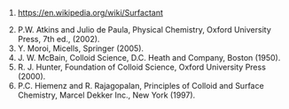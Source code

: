 1. https://en.wikipedia.org/wiki/Surfactant  
<!-- The below link isn't working -->
<!-- 2. http://nsdl.niscair.res.in/bitstream/123456789/311/1/PDF+corrected+surface+chemistry.pdf -->
<!-- HTTPS link not present -->
<!-- 3. http://www.elmhurst.edu/~chm/vchembook/554soap.html -->
2. P.W. Atkins and Julio de Paula, Physical Chemistry, Oxford University Press, 7th ed., (2002).  
3. Y. Moroi, Micells, Springer (2005).  
4. J. W. McBain, Colloid Science, D.C. Heath and Company, Boston (1950).  
5. R. J. Hunter, Foundation of Colloid Science, Oxford University Press (2000).  
6. P.C. Hiemenz and R. Rajagopalan, Principles of Colloid and Surface Chemistry, Marcel Dekker Inc., New York (1997).  

